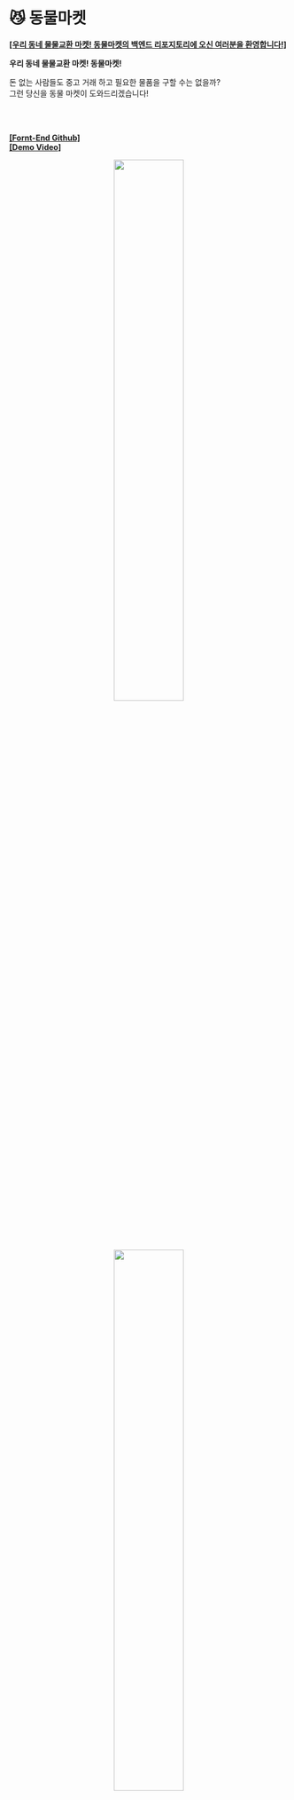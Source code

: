 # 😼 동물마켓  
[**[우리 동네 물물교환 마켓! 동물마켓의 백엔드 리포지토리에 오신 여러분을 환영합니다!]**](https://tristy.tistory.com/)  

**우리 동네 물물교환 마켓! 동물마켓!**

돈 없는 사람들도 중고 거래 하고 필요한 물품을 구할 수는 없을까?  
그런 당신을 동물 마켓이 도와드리겠습니다!  

<br/>
<br/>

[**[Fornt-End Github]**](https://github.com/hyemigwak/randomlunch)  
[**[Demo Video]**](https://www.youtube.com/watch?v=dYHfr0oWtcs&feature=youtu.be)  

<p align="center"><img src="https://user-images.githubusercontent.com/52685665/119868462-05c9b880-bf5a-11eb-9619-c6697f060f7c.jpg" width=50% ></p>
<p align="center"><img src="https://user-images.githubusercontent.com/52685665/119868640-4295af80-bf5a-11eb-8f09-f25d272a63b9.jpg" width=50% ></p>


<br/>
<br/>

🤔 Team
-------------  
[Front-End] [곽혜미](https://github.com/hyemigwak), [이지은](https://github.com/Jinnycorn)  
[Back-End] 원동균, [이재윤](https://github.com/Leejaeyoon94)  

<br/>
<br/>


🤔 프로젝트 개요
-------------  
<ul style="list-style-type: disc;" data-ke-list-type="disc">
<li><b>진행 날짜 - 2021.04.23 ~ 2021.05.28 </b></li>
<li><b>목적 - 팀원들과 함께, 백엔드와 프론트 엔드의 역할을 맡아 주제를 선정하고 프로젝트를 진행하자</b></li>
<li><b>필수 포함 사항</b></li>
</ul>

<br/>
<br/>

<p align="center"><img src="https://blog.kakaocdn.net/dn/dwsJdX/btq5vfsvhgR/Cpdc3RBItuKL8iKC9sh4k1/img.png"></p>


<br/>
<br/>


😎 Architecture
-----------------  

<p align="center"><img src="https://user-images.githubusercontent.com/52685665/119842034-4c5ee900-bf41-11eb-9164-c4bba92822f2.png"></p>


<br/>
<br/>

😎 ERD
-----------------  

<br/>
<br/>

채팅방 관리를 위해 채팅방 테이블, 채팅 테이블 유저, 채팅 메시지 테이블을 만들었습니다.  
또한 강퇴당한 사람 관리를 위해 강퇴 테이블도 만들었습니다.  

저희 saleItem 테이블에는 status라는 코드가 있는데 이를 위해서 code라는 공통 코드 관리 테이블을 만들어서  
언제든지 내용을 쉽게 바꿀 수 있도록 하였습니다.  

또한 saleItem row는 deadeLine 컬럼의 시간이 지나면 자동으로 status가 변경되어야 했기 때문에 아래의 이벤트를 적용했습니다.  

```sql
CREATE EVENT IF NOT EXISTS exchange_Fail ON SCHEDULE EVERY 1 HOUR STARTS '2021-05-20 00:00:00'
    ON COMPLETION NOT PRESERVE
    ENABLE
    COMMENT 'If the exchange is not made within the specified time, make it fail...'
    DO 
    UPDATE saleItem SET status = 'SI03' WHERE status = 'SI01' AND deadLine <= now();
```

<br/>
<br/>

<p align="center"><img src="https://user-images.githubusercontent.com/52685665/119867416-d6ff1280-bf58-11eb-9126-97937cf8221d.png"></p>


<br/>
<br/>

🤭 Nest Js Socket Io   
-----------------

<br/>
<br/>

저희는 Nest Js를 사용해서 Socket Io 서비스를 구현하였습니다.  
하면서 가장 어려웠던 점은 일단 Nest Js Socket Io 예제가 너무 적었습니다.  
그래서 공식문서를 보면서 이해를 하였고 이해하지 못한 기술들은 **Nest Js Discord**에서 해답을 얻거나  
**StackOverFlow**에 물어보는 식으로 해결하였습니다.

**그리고 Socket io를 사용하실 때는 반드시 front-end와 back-end의 버전을 맞춰주셔야 합니다.**    
그렇지 않으면 동작하지 않아요!!!  

<br/>
<br/>

Nest Js는 Socket Io를 사용할 때 **@WebSocketGateway**를 사용해서 Socket io 연결을 진행합니다.  

```javascript
@WebSocketGateway({
	namespace: '/chatting'
})
export class ChatGateway
	implements OnGatewayInit, OnGatewayConnection, OnGatewayDisconnect {
  }
```

<br/>
<br/>

메시지를 보낼때는 javascript socket io와 똑같이 emit으로 보내고 on으로 받습니다.  
다만, Nest Js는 on으로 소켓을 받지않고 **@SubscribeMessage()** 를 사용해서 받습니다.  

즉, 보내는 쪽에서 emit('sendMsg')로 보내면 chat.gateway.ts에서는 @SubscribeMessage('sendMsg')로 받습니다.

```javascript
	@SubscribeMessage('sendMsg')
	async handleMessage(client: Socket, itemChatDto: ItemChatDto) {
		const chatMsg = await this.chatService.saveChatMsg(itemChatDto);
		if (chatMsg['msg'] == 'success') {
			this.server.to(itemChatDto.icrId).emit('getMsg', chatMsg['data']);
		} else {
			client.emit('getMsg', chatMsg['errorMsg']);
		}
	}
```


<br/>
<br/>

🤭 Nginx   
-----------------

<br/>
<br/>

웹사이트의 동시접속 처리를 위해 Nginx를 사용하였습니다. 하지만 그 중요한 로드밸런싱 처리는 안돼 있습니다.  
저희가 프론트와 함께 채팅 기능을 구현하는데 너무 오랜 시간이 걸렸기 때문에 그런걸 신경쓸 시간이 없었답니다.  
더군다나, 중간에 설정을 잘못해 버려서 자꾸 cors 문제가 떳습니다.  

<br/>
<br/>

처음에는 해당 코드를 사용해서 nginx를 설정했습니다.  
그런데 이렇게 사용하였을 때 발생한 문제점의 꽤나 어메이징 했습니다.  


```bash
server {
            server_name dongmul.shop;
            location / {
                        proxy_hide_header Access-Control-Allow-Origin;
                        add_header 'Access-Control-Allow-Origin' '*';
                        proxy_set_header HOST $host;
                        proxy_pass https://127.0.0.1:3000;
                        proxy_redirect off;
           }

            listen 443 ssl;
            ssl_certificate /etc/letsencrypt/live/dongmul.shop/fullchain.pem;
            ssl_certificate_key /etc/letsencrypt/live/dongmul.shop/privkey.pem;
            include /etc/letsencrypt/options-ssl-nginx.conf;
            ssl_dhparam /etc/letsencrypt/ssl-dhparams.pem;
            client_max_body_size 0;
}

# 80포트로 들어와도 443으로 꺾어줘야 돼
server {
            server_name dongmul.shop;
            listen 80;
            listen [::]:80;
            return 301 https://$host$request_uri;
}

```
  
<br/>
<br/>  
  
### 1. proxy_hide_header로 인한 cors  

일단, 몇몇 api에서 cors 문제가 발생하였습니다. 다른 api는 잘 작동하는데 어떤 api 하나만 cors 문제가 떳습니다.  
그래서 문제를 찾는 것이 쉽지 않았습니다. 찾아보니 proxy_hide_header라는 녀석이  
클라이언트에게 숨길 헤더를 추가하는 기능을 하는데, 숨겨버리는 바람에 cors 문제가 발생한 것이 아닌가 싶습니다.  

실제로 해당 코드를 제거하니 cors 문제는 발생하지 않았습니다.  

<br/>
<br/>

### 2. add_header로 인한 문제 발생  

제가 착각을 했던게 Nginx를 사용하면, Nest js에서 cors를 해주고, Nginx에서도 한번 더 해줘야 한다고 생각했습니다.  
그래서 둘다 cors 처리를 해주었는데, 이렇게 하니까 Access-Control-Allow-Origin 헤더가 2개씩 올라가서 오류가 생겼습니다.  

우여곡절 끝에 문제점을 찾아내서 현재 저희 동물 마켓 Nginx 설정은 이렇게 되어 있습니다.  

```bash
server {
            server_name dongmul.shop;
            location / {
                        proxy_set_header HOST $host;
                        proxy_pass https://127.0.0.1:3000;
                        proxy_redirect off;
           }

            listen 443 ssl;
            ssl_certificate /etc/letsencrypt/live/dongmul.shop/fullchain.pem;
            ssl_certificate_key /etc/letsencrypt/live/dongmul.shop/privkey.pem;
            include /etc/letsencrypt/options-ssl-nginx.conf;
            ssl_dhparam /etc/letsencrypt/ssl-dhparams.pem;
            client_max_body_size 0;
}

server {
            server_name dongmul.shop;
            listen 80;
            listen [::]:80;
            return 301 https://$host$request_uri;
}

``` 

아무래도 https 환경이고 Nginx도 처음 설정하는 것이다 보니, 엄청나게 오류가 많이 발생했습니다.  
프론트에서는 cors 문제가 발생하는데 nginx에는 어떤 로그도 안찍히는 경우도 있었고, 그러다보니 트러블 슈팅하는 것도  
엄청 오래 걸렸습니다 ㅠㅠ....  

소켓이랑 nginx 기본 설정하는 곳에서 트러블 슈팅하는거에 시간을 많이 뺏기지 않았다면 좀 더 많이 개발을 할 수 있었을 거란 생각이 듭니다.
